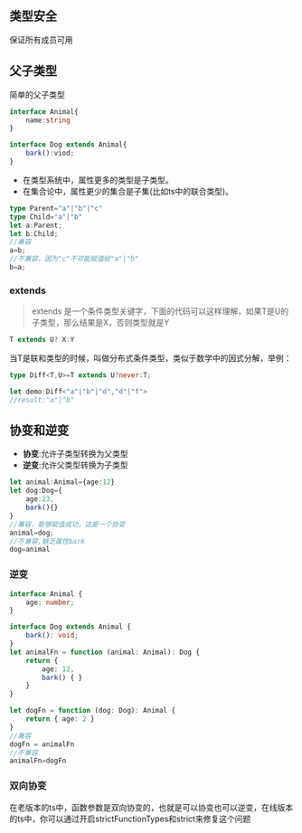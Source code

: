 ## 类型安全
保证所有成员可用
## 父子类型
简单的父子类型
```typescript
interface Animal{
    name:string
}

interface Dog extends Animal{
    bark():viod;
}
```
- 在类型系统中，属性更多的类型是子类型。
- 在集合论中，属性更少的集合是子集(比如ts中的联合类型)。
```typescript
type Parent="a"|"b"|"c"
type Child="a"|"b"
let a:Parent;
let b:Child;
//兼容
a=b;
//不兼容，因为"c"不可能赋值给"a"|"b"
b=a;
```

### extends
> extends 是一个条件类型关键字，下面的代码可以这样理解，如果T是U的子类型，那么结果是X，否则类型就是Y
```typescript
T extends U? X:Y
```
当T是联和类型的时候，叫做分布式条件类型，类似于数学中的因式分解，举例：
```typescript
type Diff<T,U>=T extends U?never:T;

let demo:Diff<"a"|"b"|"d","d"|"f">
//result:"a"|"b"
```
## 协变和逆变
- **协变**:允许子类型转换为父类型
- **逆变**:允许父类型转换为子类型

```typescript
let animal:Animal={age:12}
let dog:Dog={
    age:23,
    bark(){}
}
//兼容，能够赋值成功，这是一个协变
animal=dog;
//不兼容,缺乏属性bark
dog=animal
```
### 逆变
```typescript
interface Animal {
	age: number;
}

interface Dog extends Animal {
	bark(): void;
}
let animalFn = function (animal: Animal): Dog {
	return {
		age: 12,
		bark() { }
	}
}

let dogFn = function (dog: Dog): Animal {
	return { age: 2 }
}
//兼容
dogFn = animalFn
//不兼容
animalFn=dogFn
```

### 双向协变
在老版本的ts中，函数参数是双向协变的，也就是可以协变也可以逆变，在线版本的ts中，你可以通过开启strictFunctionTypes和strict来修复这个问题
